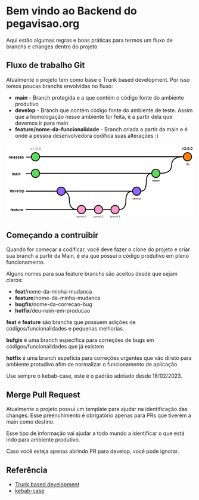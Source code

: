 # Bem vindo ao Backend do pegavisao.org

Aqui estão algumas regras e boas práticas para termos um fluxo de branchs e changes dentro do projeto

## Fluxo de trabalho Git 
Atualmente o projeto tem como base o Trunk based development. Por isso temos poucas branchs envolvidas no fluxo:
- **main** - Branch protegida e a que contém o código fonte do ambiente produtivo
- **develop** - Branch que contém código fonte do ambiente de teste. Assim que a homologação nesse ambiente for feita, é a partir dela que devemos ir para main
- **feature/nome-da-funcionalidade** - Branch criada a partir da main e é onde a pessoa desenvolvedora codifica suas alterações :)

![alt text](/docs/flow-pegavisao.png "Fluxo de trabalho do Pegavisao.org")


## Começando a contruibir
Quando for começar a codificar, você deve fazer o clone do projeto e criar sua branch a partir da Main, é ela que possui o código produtivo em pleno funcionamento. 

Alguns nomes para sua feature branchs são aceitos desde que sejam claros:
- **feat**/nome-da-minha-mudanca
- **feature**/nome-da-minha-mudanca
- **bugfix**/nome-da-correcao-bug
- **hotfix**/deu-ruim-em-producao

**feat** e **feature** são branchs que possuem adições de códigos/funcionalidades e pequenas melhorias.

**bufgix** é uma branch específica para correções de bugs em códigos/funcionalidades que já existem

**hotfix** é uma branch espefícia para correções urgentes que vão direto para ambiente protudivo afim de normalizar o funcionamento de aplicação 

Use sempre o kebab-case, este é o padrão adotado desde 18/02/2023.

## Merge Pull Request
Atualmente o projeto possui um template para ajudar na identificação das changes. Esse preenchimento é obrigatório apenas para PRs que tiverem a main como destino. 

Esse tipo de informação vai ajudar a todo mundo a identificar o que está indo para ambiente produtivo.

Caso você esteja apenas abrindo PR para develop, você pode ignorar.

## Referência

 - [Trunk based development](https://trunkbaseddevelopment.com/.)
 - [kebab-case](https://betterprogramming.pub/string-case-styles-camel-pascal-snake-and-kebab-case-981407998841)

